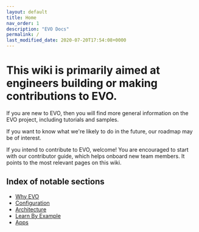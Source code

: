 ```yaml
---
layout: default
title: Home
nav_order: 1
description: "EVO Docs"
permalink: /
last_modified_date: 2020-07-20T17:54:08+0000
---
```


# This wiki is primarily aimed at engineers building or making contributions to EVO.

If you are new to EVO, then you will find more general information on the EVO project, including tutorials and samples.

If you want to know what we're likely to do in the future, our roadmap may be of interest.

If you intend to contribute to EVO, welcome! You are encouraged to start with our contributor guide, which helps onboard new team members. It points to the most relevant pages on this wiki.

## Index of notable sections

- [Why EVO](https://getevo.github.io/evo/docs/why-evo/)
- [Configuration](https://getevo.github.io/evo/docs/configuration/)
- [Architecture](https://getevo.github.io/evo/docs/why-evo/)
- [Learn By Example](https://getevo.github.io/evo/docs/examples/)
- [Apps](https://getevo.github.io/evo/docs/apps/)
